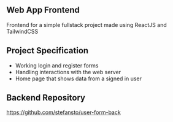 ## Web App Frontend

Frontend for a simple fullstack project made using ReactJS and TailwindCSS

## Project Specification

- Working login and register forms
- Handling interactions with the web server
- Home page that shows data from a signed in user

## Backend Repository

https://github.com/stefansto/user-form-back
